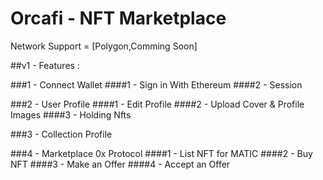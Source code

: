 # Orcafi - NFT Marketplace

Network Support = [Polygon,Comming Soon]

##v1 - Features :

###1 - Connect Wallet
####1 - Sign in With Ethereum
####2 - Session

###2 - User Profile
####1 - Edit Profile
####2 - Upload Cover & Profile Images
####3 - Holding Nfts

###3 - Collection Profile

###4 - Marketplace 0x Protocol
####1 - List NFT for MATIC
####2 - Buy NFT
####3 - Make an Offer
####4 - Accept an Offer

